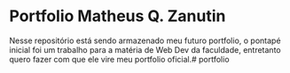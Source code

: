 # Portfolio Matheus Q. Zanutin

Nesse repositório está sendo armazenado meu futuro portfolio, o pontapé inicial foi um trabalho para a matéria de Web Dev da faculdade, entretanto quero fazer com que ele vire meu portfolio oficial.#   p o r t f o l i o  
 